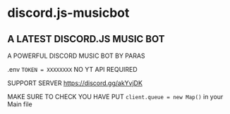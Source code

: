 # discord.js-musicbot
## A LATEST DISCORD.JS MUSIC BOT 
A POWERFUL DISCORD MUSIC BOT BY PARAS


.env
```TOKEN = XXXXXXXX```
NO YT API REQUIRED 

SUPPORT SERVER 
https://discord.gg/akYvjDK



MAKE SURE TO CHECK YOU HAVE PUT
```client.queue = new Map()```
in your Main file
